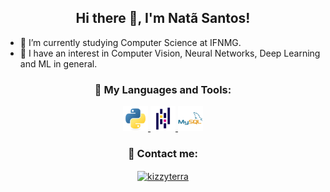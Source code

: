<h2 align="center">Hi there 👋, I'm Natã Santos!</h2>
<!-- ![Gif](https://github.com/natansantoz/natansantoz/blob/main/a1.gif) -->

- 🔬 I’m currently studying Computer Science at IFNMG.
- 🤖 I have an interest in Computer Vision, Neural Networks, Deep Learning and ML in general.


<h3 align="center">💼 My Languages and Tools: </h3>
<p align="center"> 
	<a href="https://www.python.org" target="_blank" rel="noreferrer"> <img src="https://raw.githubusercontent.com/devicons/devicon/master/icons/python/python-original.svg" alt="python" width="40" height="40" class="center"/> </a> 
	<a href="https://pandas.pydata.org/" target="_blank" rel="noreferrer"> <img src="https://raw.githubusercontent.com/devicons/devicon/2ae2a900d2f041da66e950e4d48052658d850630/icons/pandas/pandas-original.svg" alt="pandas" width="40" height="40"/> </a>
	<a href="https://www.mysql.com/" target="_blank" rel="noreferrer"> <img src="https://raw.githubusercontent.com/devicons/devicon/master/icons/mysql/mysql-original-wordmark.svg" alt="mysql" width="40" height="40"/> </a> 
<!-- 	
<a href="https://git-scm.com/" target="_blank" rel="noreferrer"> <img src="https://www.vectorlogo.zone/logos/git-scm/git-scm-icon.svg" alt="git" width="40" height="40"/> </a>
-->	

<h3 align="center">🔗 Contact me: </h3>
<p align="center">
<a href="https://www.linkedin.com/in/natanteixeirasantosdeoliveiradev" target="blank"><img align="center" src="https://raw.githubusercontent.com/rahuldkjain/github-profile-readme-generator/master/src/images/icons/Social/linked-in-alt.svg" alt="kizzyterra" height="30" width="40" /></a>
